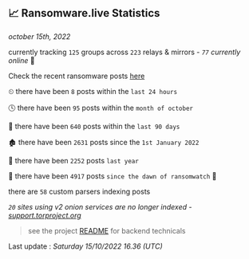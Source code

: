 
## 📈 Ransomware.live Statistics
_october 15th, 2022_

currently tracking `125` groups across `223` relays & mirrors - _`77` currently online_ 📡

Check the recent ransomware posts [here](https://www.ransomware.live/#/recentposts)


⏲ there have been `8` posts within the `last 24 hours`

🕓 there have been `95` posts within the `month of october`

📅 there have been `640` posts within the `last 90 days`

🏚 there have been `2631` posts since the `1st January 2022`

🚀 there have been `2252` posts `last year`

🦕 there have been `4917` posts `since the dawn of ransomwatch` 🐣

there are `58` custom parsers indexing posts

_`20` sites using v2 onion services are no longer indexed - [support.torproject.org](https://support.torproject.org/onionservices/v2-deprecation/)_

> see the project [README](https://github.com/jmousqueton/ransomwatch#readme) for backend technicals



Last update : _Saturday 15/10/2022 16.36 (UTC)_

